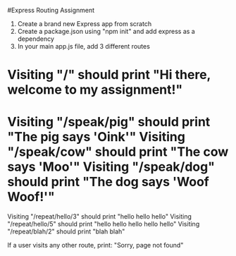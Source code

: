 #Express Routing Assignment

1. Create a brand new Express app from scratch
2. Create a package.json using "npm init" and add express as a dependency
3. In your main app.js file, add 3 different routes

Visiting "/" should print "Hi there, welcome to my assignment!"
===============================================================
Visiting "/speak/pig" should print "The pig says 'Oink'"
Visiting "/speak/cow" should print "The cow says 'Moo'"
Visiting "/speak/dog" should print "The dog says 'Woof Woof!'"
===============================================================
Visiting "/repeat/hello/3" should print "hello hello hello"
Visiting "/repeat/hello/5" should print "hello hello hello hello hello"
Visiting "/repeat/blah/2" should print "blah blah"

If a user visits any other route, print:
"Sorry, page not found"

